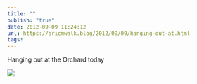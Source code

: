 ```yaml
---
title: ""
publish: "true"
date: 2012-09-09 11:24:12
url: https://ericmwalk.blog/2012/09/09/hanging-out-at.html
tags: 
---
```


Hanging out at the Orchard today

![](https://ericmwalk.blog/uploads/2022/197e72103e.jpg)